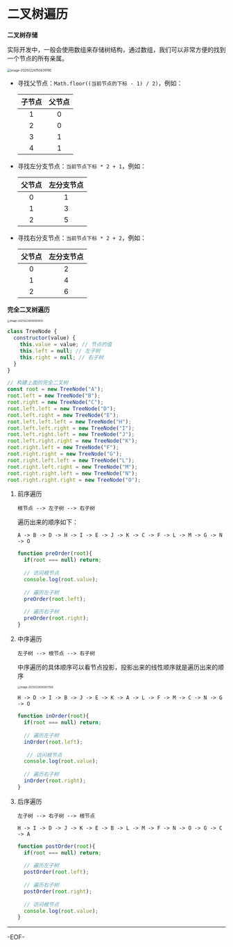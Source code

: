 # 二叉树遍历

**二叉树存储**

实际开发中，一般会使用数组来存储树结构，通过数组，我们可以非常方便的找到一个节点的所有亲属。

<img src="https://xiejie-typora.oss-cn-chengdu.aliyuncs.com/2025-02-24-070439.png" alt="image-20250224150439190" style="zoom:50%;" />

- 寻找父节点：`Math.floor((当前节点的下标 - 1) / 2)`，例如：

  | 子节点 | 父节点 |
  | :----: | :----: |
  |   1    |   0    |
  |   2    |   0    |
  |   3    |   1    |
  |   4    |   1    |

- 寻找左分支节点：`当前节点下标 * 2 + 1`，例如：

  | 父节点 | 左分支节点 |
  | :----: | :--------: |
  |   0    |     1      |
  |   1    |     3      |
  |   2    |     5      |

- 寻找右分支节点：`当前节点下标 * 2 + 2`，例如：

  | 父节点 | 左分支节点 |
  | :----: | :--------: |
  |   0    |     2      |
  |   1    |     4      |
  |   2    |     6      |



**完全二叉树遍历**

<img src="https://xiejie-typora.oss-cn-chengdu.aliyuncs.com/2025-02-26-012002.png" alt="image-20250226092001455" style="zoom:40%;" />

```js
class TreeNode {
  constructor(value) {
    this.value = value; // 节点的值
    this.left = null; // 左子树
    this.right = null; // 右子树
  }
}

// 构建上面的完全二叉树
const root = new TreeNode("A");
root.left = new TreeNode("B");
root.right = new TreeNode("C");
root.left.left = new TreeNode("D");
root.left.right = new TreeNode("E");
root.left.left.left = new TreeNode("H");
root.left.left.right = new TreeNode("I");
root.left.right.left = new TreeNode("J");
root.left.right.right = new TreeNode("K");
root.right.left = new TreeNode("F");
root.right.right = new TreeNode("G");
root.right.left.left = new TreeNode("L");
root.right.left.right = new TreeNode("M");
root.right.right.left = new TreeNode("N");
root.right.right.right = new TreeNode("O");
```

1. 前序遍历

   ```
   根节点 --> 左子树 --> 右子树
   ```

   遍历出来的顺序如下：

   ```
   A -> B -> D -> H -> I -> E -> J -> K -> C -> F -> L -> M -> G -> N -> O
   ```

   ```js
   function preOrder(root){
     if(root === null) return;
     
     // 访问根节点
     console.log(root.value);
     
     // 遍历左子树
     preOrder(root.left);
     
     // 遍历右子树
     preOrder(root.right);
   }
   ```

   

2. 中序遍历

   ```
   左子树 --> 根节点 --> 右子树
   ```

   中序遍历的具体顺序可以看节点投影，投影出来的线性顺序就是遍历出来的顺序

   <img src="https://xiejie-typora.oss-cn-chengdu.aliyuncs.com/2025-02-26-013652.png" alt="image-20250226093651508" style="zoom:40%;" />

   ```
   H -> D -> I -> B -> J -> E -> K -> A -> L -> F -> M -> C -> N -> G -> O
   ```

   ```js
   function inOrder(root){
     if(root === null) return;
     
     // 遍历左子树
     inOrder(root.left);
     
      // 访问根节点
     console.log(root.value);
     
     // 遍历右子树
     inOrder(root.right);
   }
   ```

   

3. 后序遍历

   ```
   左子树 --> 右子树 --> 根节点
   ```

   ```
   H -> I -> D -> J -> K -> E -> B -> L -> M -> F -> N -> O -> G -> C -> A
   ```

   ```js
   function postOrder(root){
     if(root === null) return;
     
     // 遍历左子树
     postOrder(root.left);
     
     // 遍历右子树
     postOrder(root.right);
     
     // 访问根节点
     console.log(root.value);
   }
   ```

---

-EOF-

